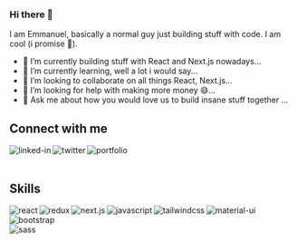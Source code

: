 ### Hi there 👋 

I am Emmanuel, basically a normal guy just building stuff with code. I am cool (i promise 🙂).

- 🔭 I’m currently building stuff with React and Next.js nowadays...
- 🌱 I’m currently learning, well a lot i would say...
- 👯 I’m looking to collaborate on all things React, Next.js...
- 🤔 I’m looking for help with making more money  😄...
- 💬 Ask me about how you would love us to build insane stuff together  ...

## Connect with me
[<img align="left" alt="linked-in" src="https://img.shields.io/badge/linkedin-%230077B5.svg?&style=for-the-badge&logo=linkedin&logoColor=white" />](https://www.linkedin.com/in/amodu/)
[<img align="left" alt="twitter" src="https://img.shields.io/badge/twitter-%231DA1F2.svg?&style=for-the-badge&logo=twitter&logoColor=white" />](https://twitter.com/elminhoemmanuel)
[<img align="left" alt="portfolio" src="https://img.shields.io/badge/portfolio-%2312100E.svg?&style=for-the-badge&logo=substack&logoColor=white" />](https://aoeportfolio.netlify.app/)

<br>
<br>

## Skills
<img align="left" alt="react" src="https://img.shields.io/badge/react%20-%2320232a.svg?&style=for-the-badge&logo=react&logoColor=%2361DAFB" />
<img align="left" alt="redux" src="https://img.shields.io/badge/redux%20-%2343853D.svg?&style=for-the-badge&logo=redux&logoColor=white" />
<img align="left" alt="next.js" src="https://img.shields.io/badge/next.js%20-%23232F3E?logo=next.js&logoColor=white&style=for-the-badge" />
<img align="left" alt="javascript" src="https://img.shields.io/badge/javascript%20-%2320232a.svg?&style=for-the-badge&logo=javascript&logoColor=%2361DAFB" />
<img align="left" alt="tailwindcss" src="https://img.shields.io/badge/tailwindcss-%23316192.svg?&style=for-the-badge&logo=tailwindcss&logoColor=white" />
<img align="left" alt="material-ui" src="https://img.shields.io/badge/material-ui-3DDC84?logo=material-ui&logoColor=white&style=for-the-badge" />
<img align="left" alt="bootstrap" src="https://img.shields.io/badge/bootstrap%20-%236DB33F.svg?&style=for-the-badge&logo=bootstrap&logoColor=white" />
<br>
<br>
<img align="left" alt="sass" src="https://img.shields.io/badge/sass%20-%2320232a.svg?&style=for-the-badge&logo=sass&logoColor=%2361DAFB" />
<br>
<br>

